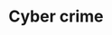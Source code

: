 ---
title: Cyber crime
longTitle: 'Cyber crime'
tags:
- gccommon
usedFor:
- "[[Computer crime]]"
---